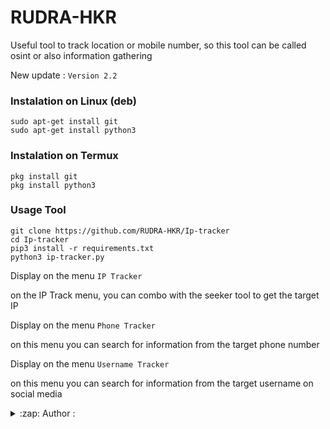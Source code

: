 # RUDRA-HKR 
Useful tool to track location or mobile number, so this tool can be called osint or also information gathering

New update :
```Version 2.2```

### Instalation on Linux (deb)
```
sudo apt-get install git
sudo apt-get install python3
```

### Instalation on Termux
```
pkg install git
pkg install python3
```

### Usage Tool
```
git clone https://github.com/RUDRA-HKR/Ip-tracker
cd Ip-tracker
pip3 install -r requirements.txt
python3 ip-tracker.py
```

Display on the menu ```IP Tracker```


on the IP Track menu, you can combo with the seeker tool to get the target IP

Display on the menu ```Phone Tracker```


on this menu you can search for information from the target phone number

Display on the menu ```Username Tracker```


on this menu you can search for information from the target username on social media

<details>
<summary>:zap: Author :</summary>
- <strong><a href="https://github.com/RUDRA-HKR">RUDRA-HKR</a></strong>
</details>

